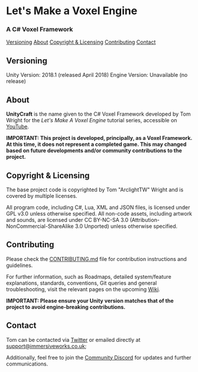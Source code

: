 # Let's Make a Voxel Engine
### A C# Voxel Framework

[Versioning](#versioning)
[About](#about)
[Copyright & Licensing](#copyright--licensing)
[Contributing](#contributing)
[Contact](#contact)

## Versioning

Unity Version: 2018.1 (released April 2018)
Engine Version: Unavailable (no release)

## About

__UnityCraft__ is the name given to the C# Voxel Framework developed by Tom Wright for the _Let's Make A Voxel Engine_ tutorial series, accessible on [YouTube](https://www.youtube.com/playlist?list=PLxnXFvMBNjtCS233lLm02x5UIqcLjruug).

__IMPORTANT: This project is developed, principally, as a Voxel Framework.  At this time, it does not represent a completed game.  This may changed based on future developments and/or community contributions to the project.__

## Copyright & Licensing

The base project code is copyrighted by Tom "ArclightTW" Wright and is covered by multiple licenses.

All program code, including C#, Lua, XML and JSON files, is licensed under GPL v3.0 unless otherwise specified.
All non-code assets, including artwork and sounds, are licensed under CC BY-NC-SA 3.0 (Attribution-NonCommercial-ShareAlike 3.0 Unported) unless otherwise specified.

## Contributing

Please check the [CONTRIBUTING.md](CONTRIBUTING.md) file for contribution instructions and guidelines.

For further information, such as Roadmaps, detailed system/feature explanations, standards, conventions, Git queries and general troubleshooting, visit the relevant pages on the upcoming [Wiki](https://github.com/ArclightTW/UnityCraft/wiki).

__IMPORTANT:  Please ensure your Unity version matches that of the project to avoid engine-breaking contributions.__

## Contact

Tom can be contacted via [Twitter](https://twitter.com/ArclightTW) or emailed directly at [support@immersiveworks.co.uk](mailto:support@immersiveworks.co.uk);

Additionally, feel free to join the [Community Discord](https://discord.gg/YTwh9xG) for updates and further communications.